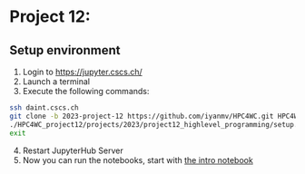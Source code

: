 # Project 12: 

## Setup environment

1. Login to https://jupyter.cscs.ch/
2. Launch a terminal
3. Execute the following commands:
```bash
ssh daint.cscs.ch
git clone -b 2023-project-12 https://github.com/iyanmv/HPC4WC.git HPC4WC_project12
./HPC4WC_project12/projects/2023/project12_highlevel_programming/setup.sh
exit
```
4. Restart JupyterHub Server
5. Now you can run the notebooks, start with [the intro notebook](0_intro.ipynb)
